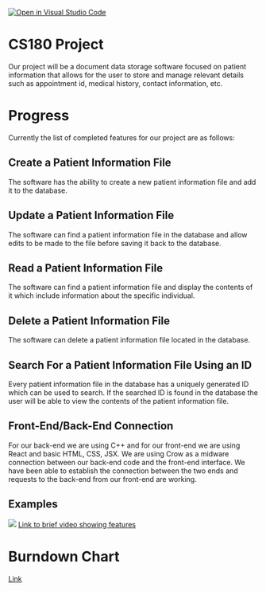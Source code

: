 [![Open in Visual Studio Code](https://classroom.github.com/assets/open-in-vscode-718a45dd9cf7e7f842a935f5ebbe5719a5e09af4491e668f4dbf3b35d5cca122.svg)](https://classroom.github.com/online_ide?assignment_repo_id=10797735&assignment_repo_type=AssignmentRepo)
# CS180 Project
Our project will be a document data storage software focused on patient information that allows for the user to store and manage relevant details such as appointment id, medical history, contact information, etc.

# Progress
Currently the list of completed features for our project are as follows:

## Create a Patient Information File
The software has the ability to create a new patient information file and add it to the database.

## Update a Patient Information File
The software can find a patient information file in the database and allow edits to be made to the file before saving it back to the database.

## Read a Patient Information File
The software can find a patient information file and display the contents of it which include information about the specific individual.

## Delete a Patient Information File
The software can delete a patient information file located in the database.

## Search For a Patient Information File Using an ID
Every patient information file in the database has a uniquely generated ID which can be used to search. If the searched ID is found in the database the user will be able to view the contents of the patient information file.

## Front-End/Back-End Connection
For our back-end we are using C++ and for our front-end we are using React and basic HTML, CSS, JSX. We are using Crow as a midware connection between our back-end code and the front-end interface. We have been able to establish the connection between the two ends and requests to the back-end from our front-end are working.

## Examples
![](https://cdn.discordapp.com/attachments/409943601938825218/1105050494143041616/Screenshot_2023-05-08_013252.png)
[Link to brief video showing features](https://drive.google.com/file/d/1BuK6cnIKdLAF47gj9bhX9-b7iqiI5Ogc/view?usp=sharing)

# Burndown Chart
[Link](https://docs.google.com/spreadsheets/d/1LdOjGYg0byHtb5dxw1B6q_8zT_VZ1IisVEkh6i1f-mc/edit#gid=0)
